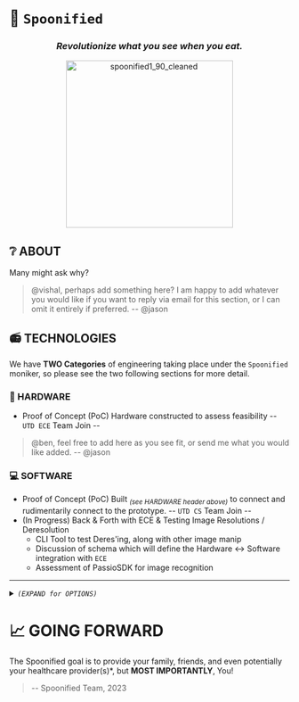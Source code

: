 # 🥄 `Spoonified` 
<div align="center">

### _Revolutionize what you see when you eat._    

<img src="https://user-images.githubusercontent.com/16076573/226982389-714396e0-c9dc-481c-9f82-e711841901ea.png" alt="spoonified1_90_cleaned" style="max-width: 100%;" width="300rem">
</div>
 

## ❔ ABOUT
Many might ask why? 
> @vishal, perhaps add something here? I am happy to add whatever you would like if you want to reply via email for this section, or I can omit it entirely if preferred. -- @jason

## 📻 TECHNOLOGIES
We have **TWO Categories** of engineering taking place under the `Spoonified` moniker, so please see the two following sections for more detail.  

### 🧰 HARDWARE
- Proof of Concept (PoC) Hardware constructed to assess feasibility
-- `UTD ECE` Team Join --   
> @ben, feel free to add here as you see fit, or send me what you would like added. -- @jason  

### 💻 SOFTWARE
- Proof of Concept (PoC) Built <sub><i>(see HARDWARE header above)</i></sub> to connect and rudimentarily connect to the prototype. 
-- `UTD CS` Team Join --  
- (In Progress) Back & Forth with ECE & Testing Image Resolutions / Deresolution 
  - CLI Tool to test Deres'ing, along with other image manip  
  - Discussion of schema which will define the Hardware <-> Software integration with `ECE`  
  - Assessment of PassioSDK for image recognition  

---  

<details>
<summary><i><code>(EXPAND for OPTIONS)</code></i></summary>

# Design Strategies

## SCHEMA  

## FUNCTIONALITY
- `Meal` vs. `OfflineMeal`  
- Example of offloading model proposed by [@jason](https://github.com/zudsniper)  
> (I mean to embed the draw.io diagram -- if you see this, I may have forgotten)  

_(etc)_  

---  

# Deliveries & Deliverables

## VISION  

## MILESTONES  

_(etc)_  

---

</details>

# 📈 GOING FORWARD 
The Spoonified goal is to provide your family, friends, and even potentially your healthcare provider(s)\*, but **MOST IMPORTANTLY**, You!  

> -- Spoonified Team, 2023   

